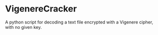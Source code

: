 # VigenereCracker
A python script for decoding a text file encrypted with a Vigenere cipher, with no given key.
